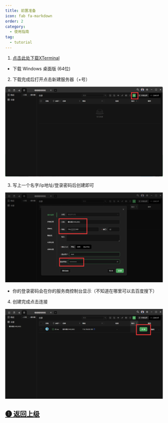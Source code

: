 ```yaml
---
title: 前置准备
icon: fab fa-markdown
order: 2
category:
  - 使用指南
tag:
  - tutorial
---
```


1. [点击此处下载XTerminal](https://www.xterminal.cn)
 - 下载 Windows 桌面版 (64位)

2. 下载完成后打开点击新建服务器（+号）

![](../Img/SSH/XTerminal新建ssh.png)

3. 写上一个名字/ip地址/登录密码后创建即可

![](../Img/SSH/XTerminal绑定ssh.png)

 - 你的登录密码会在你的服务商控制台显示（不知道在哪里可以去百度搜下）

4. 创建完成点击连接

![](../Img/SSH/XTerminal连接ssh.png)

## [➊ 返回上级](./)